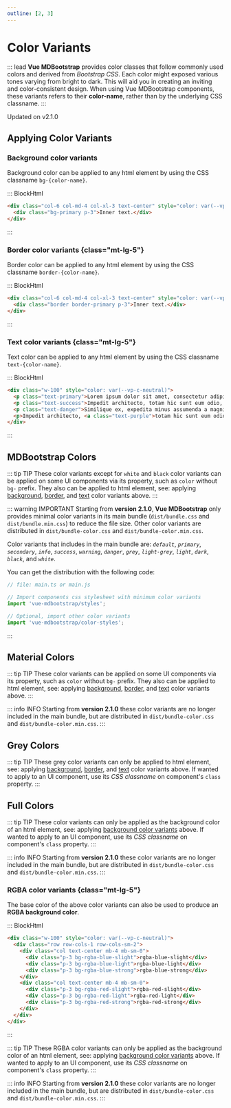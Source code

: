 ```yaml
---
outline: [2, 3]
---
```


# Color Variants

::: lead
**Vue MDBootstrap** provides color classes that follow commonly used colors and derived from
_Bootstrap CSS_. Each color might exposed various tones varying from bright to dark. This will
aid you in creating an inviting and color-consistent design. When using Vue MDBootstrap
components, these variants refers to their **color-name**, rather than by the underlying CSS classname.
:::

<SmallNote color="teal">Updated on v2.1.0</SmallNote>

## Applying Color Variants

### Background color variants

Background color can be applied to any html element by using the CSS classname `bg-{color-name}`.

::: BlockHtml

```html
<div class="col-6 col-md-4 col-xl-3 text-center" style="color: var(--vp-c-neutral)">
  <div class="bg-primary p-3">Inner text.</div>
</div>
```
:::


### Border color variants {class="mt-lg-5"}

Border color can be applied to any html element by using the CSS classname `border-{color-name}`.

::: BlockHtml

```html
<div class="col-6 col-md-4 col-xl-3 text-center" style="color: var(--vp-c-neutral)">
  <div class="border border-primary p-3">Inner text.</div>
</div>
```
:::


### Text color variants {class="mt-lg-5"}

Text color can be applied to any html element by using the CSS classname `text-{color-name}`.

::: BlockHtml

```html
<div class="w-100" style="color: var(--vp-c-neutral)">
  <p class="text-primary">Lorem ipsum dolor sit amet, consectetur adipisicing elit.</p>
  <p class="text-success">Impedit architecto, totam hic sunt eum odio, deleniti.</p>
  <p class="text-danger">Similique ex, expedita minus assumenda a magni beatae dolorum itaque.</p>
  <p>Impedit architecto, <a class="text-purple">totam hic sunt eum odio, deleniti</a>.</p>
</div>
```
:::


## MDBootstrap Colors

<ColorPalette palette="bootstrap" class="py-3"></ColorPalette>

::: tip <BsIcon icon="tips_and_updates" /><span class="ms-2 h6 mb-0">TIP</span>
These color variants except for `white` and `black` color variants can be applied 
on some UI components via its property, such as `color` without `bg-` prefix. They also 
can be applied to html element, see: applying [background](#background-color-variants), 
[border](#border-color-variants), and [text](#text-color-variants) color variants above. 
:::

::: warning <BsIcon icon="info_outlined" /><span class="ms-2 h6 mb-0">IMPORTANT</span>
Starting from **version 2.1.0**, **Vue MDBootstrap** only provides minimal color 
variants in its main bundle (`dist/bundle.css` and `dist/bundle.min.css`) to reduce 
the file size. Other color variants are distributed in `dist/bundle-color.css` and 
`dist/bundle-color.min.css`. 

Color variants that includes in the main bundle are: _`default`_, _`primary`_, _`secondary`_, 
_`info`_, _`success`_, _`warning`_, _`danger`_, _`grey`_, _`light-grey`_, _`light`_, _`dark`_, 
_`black`_, and _`white`_. 

You can get the distribution with the following code:  

```ts
// file: main.ts or main.js

// Import components css stylesheet with minimum color variants
import 'vue-mdbootstrap/styles';

// Optional, import other color variants
import 'vue-mdbootstrap/color-styles';

```
:::


## Material Colors

<ColorPalette palette="material" class="py-3"></ColorPalette>

::: tip <BsIcon icon="tips_and_updates" /><span class="ms-2 h6 mb-0">TIP</span>
These color variants can be applied on some UI components via its property, such as `color` 
without `bg-` prefix. They also can be applied to html element, see: applying 
[background](#background-color-variants), [border](#border-color-variants), and 
[text](#text-color-variants) color variants above.
:::

::: info <BsIcon icon="info_outlined" /><span class="ms-2 h6 mb-0">INFO</span>
Starting from **version 2.1.0** these color variants are no longer included in 
the main bundle, but are distributed in `dist/bundle-color.css` and `dist/bundle-color.min.css`.
:::


## Grey Colors

<ColorPalette palette="grays" class="py-3"></ColorPalette>

::: tip <BsIcon icon="tips_and_updates" /><span class="ms-2 h6 mb-0">TIP</span>
These grey color variants can only be applied to html element, see: applying
[background](#background-color-variants), [border](#border-color-variants), and
[text](#text-color-variants) color variants above. If wanted to apply
to an UI component, use its _CSS classname_ on component's `class` property.
:::


## Full Colors

<ColorPalette palette="fullColor" class="py-3"></ColorPalette>

::: tip <BsIcon icon="tips_and_updates" /><span class="ms-2 h6 mb-0">TIP</span>
These color variants can only be applied as the background color of an html element,
see: applying [background color variants](#background-color-variants) above.
If wanted to apply to an UI component, use its _CSS classname_ on component's `class` property.
:::

::: info <BsIcon icon="info_outlined" /><span class="ms-2 h6 mb-0">INFO</span>
Starting from **version 2.1.0** these color variants are no longer included in 
the main bundle, but are distributed in `dist/bundle-color.css` and `dist/bundle-color.min.css`.
:::

### RGBA color variants {class="mt-lg-5"}

The base color of the above color variants can also be used to produce an **RGBA background color**.

::: BlockHtml

```html
<div class="w-100" style="color: var(--vp-c-neutral)">
  <div class="row row-cols-1 row-cols-sm-2">
    <div class="col text-center mb-4 mb-sm-0">
      <div class="p-3 bg-rgba-blue-slight">rgba-blue-slight</div>
      <div class="p-3 bg-rgba-blue-light">rgba-blue-light</div>
      <div class="p-3 bg-rgba-blue-strong">rgba-blue-strong</div>
    </div>
    <div class="col text-center mb-4 mb-sm-0">
      <div class="p-3 bg-rgba-red-slight">rgba-red-slight</div>
      <div class="p-3 bg-rgba-red-light">rgba-red-light</div>
      <div class="p-3 bg-rgba-red-strong">rgba-red-strong</div>
    </div>
  </div>
</div>
```
:::

::: tip <BsIcon icon="tips_and_updates" /><span class="ms-2 h6 mb-0">TIP</span>
These RGBA color variants can only be applied as the background color of an html 
element, see: applying [background color variants](#background-color-variants) above.
If wanted to apply to an UI component, use its _CSS classname_ on component's `class` property.
:::

::: info <BsIcon icon="info_outlined" /><span class="ms-2 h6 mb-0">INFO</span>
Starting from **version 2.1.0** these color variants are no longer included in 
the main bundle, but are distributed in `dist/bundle-color.css` and `dist/bundle-color.min.css`.
:::
